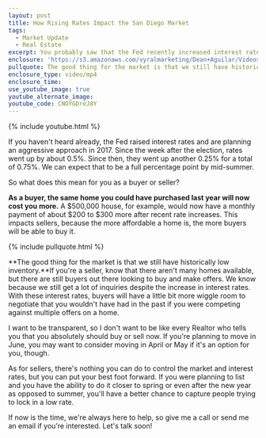 ```yaml
---
layout: post
title: How Rising Rates Impact the San Diego Market
tags:
  - Market Update
  - Real Estate
excerpt: You probably saw that the Fed recently increased interest rates and they will likely continue to go up. What does this mean to you in our market?
enclosure: 'https://s3.amazonaws.com/vyralmarketing/Dean+Aguilar/Videos/2017/How+Rising+Rates+Impact+the+San+Diego+Market+-+San+Diego+Real+Estate+Agent.mp4'
pullquote: The good thing for the market is that we still have historically low inventory.
enclosure_type: video/mp4
enclosure_time:
use_youtube_image: true
youtube_alternate_image:
youtube_code: CNOYGDreJ8Y
---
```



{% include youtube.html %}

If you haven't heard already, the Fed raised interest rates and are planning an aggressive approach in 2017. Since the week after the election, rates went up by about 0.5%. Since then, they went up another 0.25% for a total of 0.75%. We can expect that to be a full percentage point by mid-summer.

So what does this mean for you as a buyer or seller?

**As a buyer, the same home you could have purchased last year will now cost you more.** A $500,000 house, for example, would now have a monthly payment of about $200 to $300 more after recent rate increases. This impacts sellers, because the more affordable a home is, the more buyers will be able to buy it.

{% include pullquote.html %}

**The good thing for the market is that we still have historically low inventory.**If you're a seller, know that there aren't many homes available, but there are still buyers out there looking to buy and make offers. We know because we still get a lot of inquiries despite the increase in interest rates. With these interest rates, buyers will have a little bit more wiggle room to negotiate that you wouldn't have had in the past if you were competing against multiple offers on a home.

I want to be transparent, so I don't want to be like every Realtor who tells you that you absolutely should buy or sell now. If you're planning to move in June, you may want to consider moving in April or May if it's an option for you, though.

As for sellers, there's nothing you can do to control the market and interest rates, but you can put your best foot forward. If you were planning to list and you have the ability to do it closer to spring or even after the new year as opposed to summer, you'll have a better chance to capture people trying to lock in a low rate.

If now is the time, we're always here to help, so give me a call or send me an email if you’re interested. Let's talk soon!
